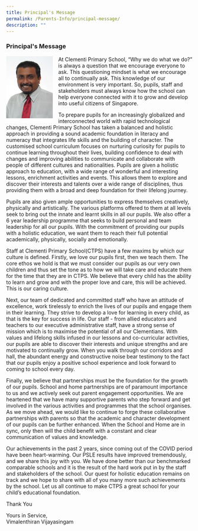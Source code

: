 ```yaml
---
title: Principal's Message
permalink: /Parents-Info/principal-message/
description: ""
---
```

### Principal's Message
		 
<img src="/images/principal%20message.jpg" style="width:25%;margin-right:15px;" align = "left">		 
		 
At Clementi Primary School, “Why we do what we do?” is always a question that we encourage everyone to ask. This questioning mindset is what we encourage all to continually ask. This knowledge of our environment is very important.  So, pupils, staff and stakeholders must always know how the school can help everyone connected with it to grow and develop into useful citizens of Singapore. 

To prepare pupils for an increasingly globalized and interconnected world with rapid technological changes, Clementi Primary School has taken a balanced and holistic approach in providing a sound academic foundation in literacy and numeracy that integrates life skills and the building of character. The customised school curriculum focuses on nurturing curiosity for pupils to continue learning throughout their lives, building confidence to deal with changes and improving abilities to communicate and collaborate with people of different cultures and nationalities. Pupils are given a holistic approach to education, with a wide range of wonderful and interesting lessons, enrichment activities and events.  This allows them to explore and discover their interests and talents over a wide range of disciplines, thus providing them with a broad and deep foundation for their lifelong journey.

Pupils are also given ample opportunities to express themselves creatively, physically and artistically. The various platforms offered to them at all levels seek to bring out the innate and learnt skills in all our pupils. We also offer a 6 year leadership programme that seeks to build personal and team leadership for all our pupils.  With the commitment of providing our pupils with a holistic education, we want them to reach their full potential academically, physically, socially and emotionally.

Staff at Clementi Primary School(CTPS) have a few maxims by which our culture is defined. Firstly, we love our pupils first, then we teach them. The core ethos we hold is that we must consider our pupils as our very own children and thus set the tone as to how we will take care and educate them for the time that they are in CTPS. We believe that every child has the ability to learn and grow and with the proper love and care, this will be achieved. This is our caring culture. 

Next, our team of dedicated and committed staff who have an attitude of excellence, work tirelessly to enrich the lives of our pupils and engage them in their learning. They strive to develop a love for learning in every child, as that is the key for success in life. Our staff - from allied educators and teachers to our executive administrative staff, have a strong sense of mission which is to maximise the potential of all our Clementians. With values and lifelong skills infused in our lessons and co-curricular activities, our pupils are able to discover their interests and unique strengths and are motivated to continually grow. When you walk through our corridors and hall, the abundant energy and constructive noise bear testimony to the fact that our pupils enjoy a positive school experience and look forward to coming to school every day.

Finally, we believe that partnerships must be the foundation for the growth of our pupils. School and home partnerships are of paramount importance to us and we actively seek out parent engagement opportunities. We are heartened that we have many supportive parents who step forward and get involved in the various activities and programmes that the school organises. As we move ahead, we would like to continue to forge these collaborative partnerships with parents so that the academic and character development of our pupils can be further enhanced. When the School and Home are in sync, only then will the child benefit with a constant and clear communication of values and knowledge.

Our achievements in the past 2 years, since coming out of the COVID period have been heart-warming. Our PSLE results have improved tremendously, and we share this joy with you. We have done better than our benchmarked comparable schools and it is the result of the hard work put in by the staff and stakeholders of the school. Our quest for holistic education remains on track and we hope to share with all of you many more such achievements by the school. Let us all continue to make CTPS a great school for your child’s educational foundation.


Thank You

Yours in Service, <br>
Vimalenthiran Vijayasingam

